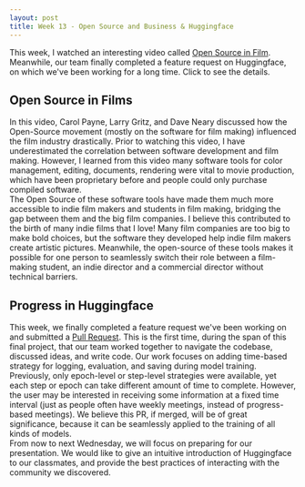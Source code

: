 ```yaml
---
layout: post
title: Week 13 - Open Source and Business & Huggingface
---
```


This week, I watched an interesting video called [Open Source in Film](https://www.youtube.com/watch?v=DDfD3uvsjtA&list=PLUFGT4sqMUn86VIBg53a3u7y34-lzZQJ8&index=5). Meanwhile, our team finally completed a feature request on Huggingface, on which we've been working for a long time. Click to see the details.

<!--more-->

## Open Source in Films

In this video, Carol Payne, Larry Gritz, and Dave Neary discussed how the Open-Source movement (mostly on the software for film making) influenced the film industry drastically. Prior to watching this video, I have underestimated the correlation between software development and film making. However, I learned from this video many software tools for color management, editing, documents, rendering were vital to movie production, which have been proprietary before and people could only purchase compiled software.   
The Open Source of these software tools have made them much more accessible to indie film makers and students in film making, bridging the gap between them and the big film companies. I believe this contributed to the birth of many indie films that I love! Many film companies are too big to make bold choices, but the software they developed help indie film makers create artistic pictures. Meanwhile, the open-source of these tools makes it possible for one person to seamlessly switch their role between a film-making student, an indie director and a commercial director without technical barriers.

## Progress in Huggingface

This week, we finally completed a feature request we've been working on and submitted a [Pull Request](https://github.com/huggingface/transformers/issues/36310). This is the first time, during the span of this final project, that our team worked together to navigate the codebase, discussed ideas, and write code. Our work focuses on adding time-based strategy for logging, evaluation, and saving during model training. Previously, only epoch-level or step-level strategies were available, yet each step or epoch can take different amount of time to complete. However, the user may be interested in receiving some information at a fixed time interval (just as people often have weekly meetings, instead of progress-based meetings). We believe this PR, if merged, will be of great significance, because it can be seamlessly applied to the training of all kinds of models.  
From now to next Wednesday, we will focus on preparing for our presentation. We would like to give an intuitive introduction of Huggingface to our classmates, and provide the best practices of interacting with the community we discovered.